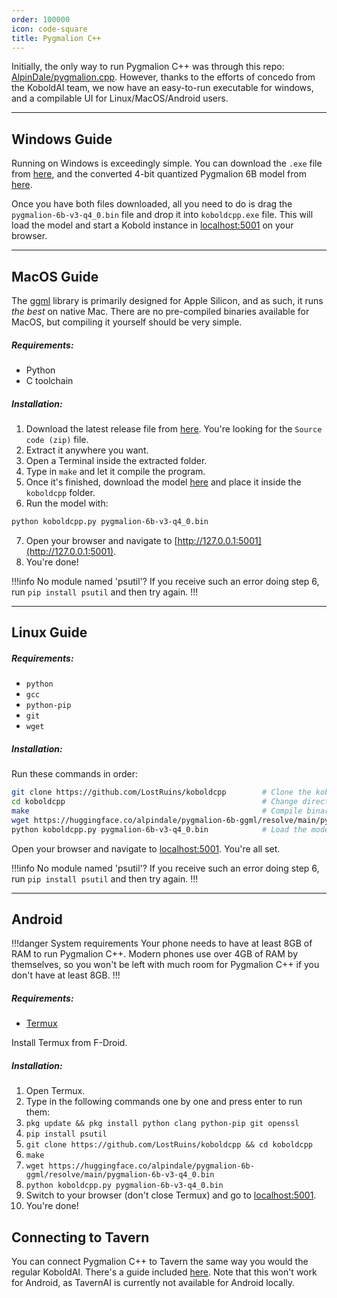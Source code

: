 ```yaml
---
order: 100000
icon: code-square
title: Pygmalion C++
---
```


Initially, the only way to run Pygmalion C++ was through this repo: [AlpinDale/pygmalion.cpp](https://github.com/AlpinDale/pygmalion.cpp). However, thanks to the efforts of concedo from the KoboldAI team, we now have an easy-to-run executable for windows, and a compilable UI for Linux/MacOS/Android users. 

***
## Windows Guide

Running on Windows is exceedingly simple. You can download the `.exe` file from [here](https://github.com/LostRuins/koboldcpp/releases/latest), and the converted 4-bit quantized Pygmalion 6B model from [here](https://huggingface.co/alpindale/pygmalion-6b-ggml/resolve/main/pygmalion-6b-v3-q4_0.bin).

Once you have both files downloaded, all you need to do is drag the `pygmalion-6b-v3-q4_0.bin` file and drop it into `koboldcpp.exe` file. This will load the model and start a Kobold instance in [localhost:5001](http://127.0.0.1:5001) on your browser.

***
## MacOS Guide

The [ggml](https://github.com/ggerganov/ggml) library is primarily designed for Apple Silicon, and as such, it runs *the best* on native Mac. There are no pre-compiled binaries available for MacOS, but compiling it yourself should be very simple.

##### Requirements:
- Python
- C toolchain

##### Installation:

1. Download the latest release file from [here](https://github.com/LostRuins/koboldcpp/releases/latest). You're looking for the `Source code (zip)` file. 
2. Extract it anywhere you want. 
3. Open a Terminal inside the extracted folder.
4. Type in `make` and let it compile the program.
5. Once it's finished, download the model [here](https://huggingface.co/alpindale/pygmalion-6b-ggml/resolve/main/pygmalion-6b-v3-q4_0.bin) and place it inside the `koboldcpp` folder.
6. Run the model with:
```bash
python koboldcpp.py pygmalion-6b-v3-q4_0.bin
```
7. Open your browser and navigate to [http://127.0.0.1:5001](http://127.0.0.1:5001).
8. You're done!

!!!info No module named 'psutil'?
If you receive such an error doing step 6, run `pip install psutil` and then try again.
!!!
***
## Linux Guide

##### Requirements:
- `python`
- `gcc`
- `python-pip`
- `git`
- `wget`

##### Installation:

Run these commands in order:

```bash
git clone https://github.com/LostRuins/koboldcpp        # Clone the koboldcpp repo
cd koboldcpp                                            # Change directories to the repo
make                                                    # Compile binaries
wget https://huggingface.co/alpindale/pygmalion-6b-ggml/resolve/main/pygmalion-6b-v3-q4_0.bin   # Download the model
python koboldcpp.py pygmalion-6b-v3-q4_0.bin            # Load the model
```

Open your browser and navigate to [localhost:5001](http:127.0.0.1:5001). You're all set.

!!!info No module named 'psutil'?
If you receive such an error doing step 6, run `pip install psutil` and then try again.
!!!

***
## Android

!!!danger System requirements
Your phone needs to have at least 8GB of RAM to run Pygmalion C++. Modern phones use over 4GB of RAM by themselves, so you won't be left with much room for Pygmalion C++ if you don't have at least 8GB.
!!!

##### Requirements:
- [Termux](https://f-droid.org/repo/com.termux_118.apk)

Install Termux from F-Droid.

##### Installation:

1. Open Termux.
2. Type in the following commands one by one and press enter to run them:
3. `pkg update && pkg install python clang python-pip git openssl`
4. `pip install psutil`
5. `git clone https://github.com/LostRuins/koboldcpp && cd koboldcpp`
6. `make`
7. `wget https://huggingface.co/alpindale/pygmalion-6b-ggml/resolve/main/pygmalion-6b-v3-q4_0.bin`
8. `python koboldcpp.py pygmalion-6b-v3-q4_0.bin`
9. Switch to your browser (don't close Termux) and go to [localhost:5001](http://127.0.0.1:5001).
10. You're done!


## Connecting to Tavern

You can connect Pygmalion C++ to Tavern the same way you would the regular KoboldAI. There's a guide included [here](https://docs.alpindale.dev/pygmalion-docs/local-installation-(gpu)/tavern/). Note that this won't work for Android, as TavernAI is currently not available for Android locally.